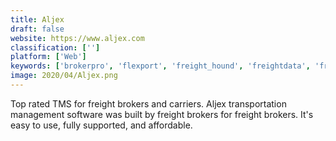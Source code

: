 ```yaml
---
title: Aljex
draft: false 
website: https://www.aljex.com
classification: ['']
platform: ['Web']
keywords: ['brokerpro', 'flexport', 'freight_hound', 'freightdata', 'freightpop', 'freightrover', 'freightview', 'gt_nexus', 'kuebix_tms', 'linbis_logistic_software', 'loadpilot', 'logistream', 'pltx_suite', 'real_time_freight_tms', 'scope', 'transplace_tms', 'wdx_freight_connect', 'xeneta', 'zonos', 'pulsetms']
image: 2020/04/Aljex.png
---
```

Top rated TMS for freight brokers and carriers. Aljex transportation management software was built by freight brokers for freight brokers. It's easy to use, fully supported, and affordable.